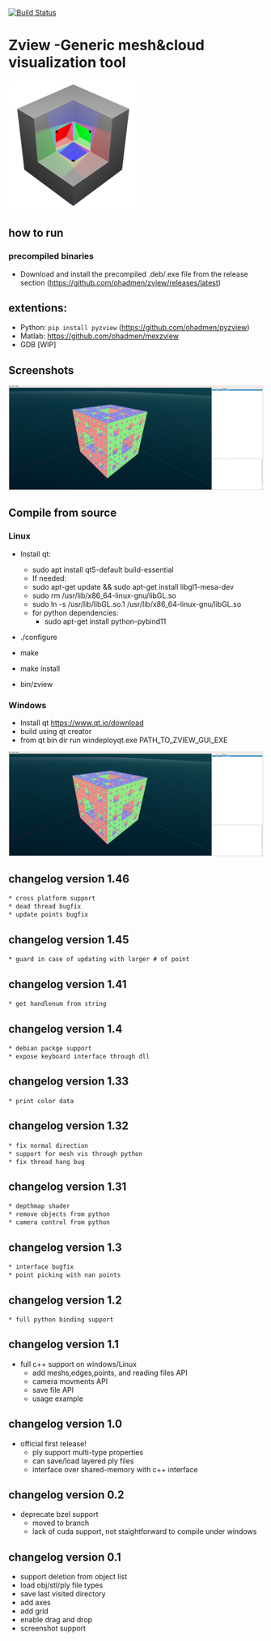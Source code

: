 [![Build Status](https://travis-ci.com/ohadmen/zview.svg?branch=master)](https://travis-ci.com/ohadmen/zview)

# Zview -Generic mesh&cloud visualization tool
![Zview screenshot](/res/zview256.png)


## how to run
### precompiled binaries
* Download and install the precompiled .deb/.exe  file from the release section (https://github.com/ohadmen/zview/releases/latest)

## extentions:
* Python: ```pip install pyzview``` (https://github.com/ohadmen/pyzview)
* Matlab: https://github.com/ohadmen/mexzview
* GDB [WIP]


## Screenshots
![Zview screenshot](/res/screenshot.png)

## Compile from source
### Linux
* Install qt:
    * sudo apt install qt5-default build-essential
    * If needed:
	* sudo apt-get update && sudo apt-get install libgl1-mesa-dev
	* sudo rm /usr/lib/x86_64-linux-gnu/libGL.so 
	* sudo ln -s /usr/lib/libGL.so.1 /usr/lib/x86_64-linux-gnu/libGL.so 
  * for python dependencies:
  	* sudo apt-get install python-pybind11
	

* ./configure
* make
* make install
* bin/zview
### Windows
* Install qt https://www.qt.io/download
* build using qt creator
* from qt bin dir run windeployqt.exe PATH_TO_ZVIEW_GUI_EXE

![Zview screenshot](/res/screenshot.png)

## changelog version 1.46
	* cross platform support
	* dead thread bugfix
	* update points bugfix
## changelog version 1.45
	* guard in case of updating with larger # of point

## changelog version 1.41
	* get handlenum from string

## changelog version 1.4
	* debian packge support
	* expose keyboard interface through dll

## changelog version 1.33
	* print color data


## changelog version 1.32
	* fix normal direction
	* support for mesh vis through python
	* fix thread hang bug



## changelog version 1.31
	* depthmap shader
	* remove objects from python
	* camera control from python


## changelog version 1.3
	* interface bugfix
	* point picking with nan points

## changelog version 1.2
	* full python binding support
## changelog version 1.1
* full c++ support on windows/Linux
	* add meshs,edges,points, and reading files API
	* camera movments API
	* save file API
	* usage example


## changelog version 1.0
* official first release!
	* ply support multi-type properties
	* can save/load layered ply files
	* interface over shared-memory with c++ interface


## changelog version 0.2
* deprecate bzel support
	* moved to branch
	* lack of cuda support, not staightforward to compile under windows

## changelog version 0.1
* support deletion from object list
* load obj/stl/ply file types
* save last visited directory
* add axes
* add grid
* enable drag and drop
* screenshot support

